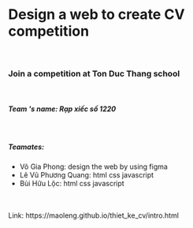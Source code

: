 <h1>Design a web to create CV competition</h1>
<br>
<h3>Join a competition at Ton Duc Thang school</h3>
<br>
<h5>Team 's name: Rạp xiếc số 1220</h5>
<br>
<h5>Teamates:</h5>
<ul>
  <li>Võ Gia Phong: design the web by using figma</li>
  <li>Lê Vũ Phương Quang: html css javascript</li>
  <li>Bùi Hữu Lộc: html css javascript</li>
</ul>
<br><br>
Link: 
https://maoleng.github.io/thiet_ke_cv/intro.html

